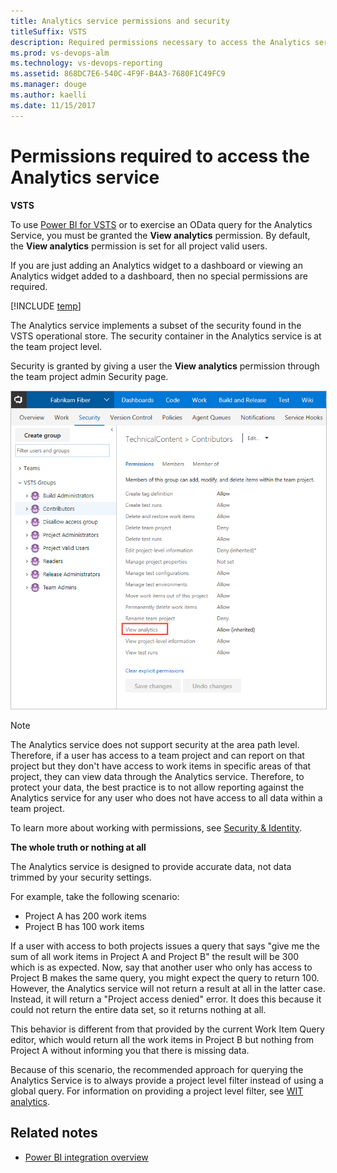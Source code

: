 ```yaml
---
title: Analytics service permissions and security
titleSuffix: VSTS     
description: Required permissions necessary to access the Analytics service and how to handle project access denied errors
ms.prod: vs-devops-alm
ms.technology: vs-devops-reporting
ms.assetid: 868DC7E6-540C-4F9F-B4A3-7680F1C49FC9
ms.manager: douge
ms.author: kaelli
ms.date: 11/15/2017
---
```


# Permissions required to access the Analytics service

**VSTS**  

To use [Power BI for VSTS](../powerbi/index.md) or to exercise an OData query for the Analytics Service, you must be granted the **View analytics** permission. By default, the **View analytics** permission is set for all project valid users. 

If you are just adding an Analytics widget to a dashboard or viewing an Analytics widget added to a dashboard, then no special permissions are required. 

[!INCLUDE [temp](../_shared/analytics-preview.md)]

The Analytics service implements a subset of the security found in the VSTS operational store. The security container in the Analytics service is at the team project level.   

Security is granted by giving a user the **View analytics** permission through the team project admin Security page.    

<img src="_img/analytics-permissions.png" alt="Analytics Permission dialog" style="border: 1px solid #C3C3C3;" />

>[!NOTE]  
>The Analytics service does not support security at the area path level. Therefore, if a user has access to a team project and can report on that project but they don't have access to work items in specific areas of that project, they can view data through the Analytics service. Therefore, to protect your data, the best practice is to not allow reporting against the Analytics service for any user who does not have access to all data within a team project.  

To learn more about working with permissions, see [Security & Identity](../../security/index.md).


**The whole truth or nothing at all**

The Analytics service is designed to provide accurate data, not data trimmed by your security settings.  

For example, take the following scenario:

- Project A has 200 work items  
- Project B has 100 work items  

If a user with access to both projects issues a query that says "give me the sum of all work items in Project A
and Project B" the result will be 300 which is as expected. Now, say that another user who only has access to
Project B makes the same query, you might expect the query to return 100. However, the Analytics service will not return
a result at all in the latter case. Instead, it will return a "Project access denied" error. It does this because it could not return the entire data set, so it returns nothing at all.  

This behavior is different from that provided by the current Work Item Query editor, which would return all
the work items in Project B but nothing from Project A without informing you that there is missing data. 

Because of this scenario, the recommended approach for querying the Analytics Service is to always provide
a project level filter instead of using a global query. For information on providing a project level filter, see [WIT analytics](../extend-analytics/wit-analytics.md).

## Related notes 

-  [Power BI integration overview](../powerbi/overview.md)
